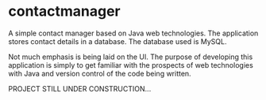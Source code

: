 # contactmanager
A simple contact manager based on Java web technologies. The application stores contact details in a database. The database used is MySQL.

Not much emphasis is being laid on the UI. The purpose of developing this application is simply to get familiar with the prospects of web technologies with Java and version control of the code being written.


PROJECT STILL UNDER CONSTRUCTION...